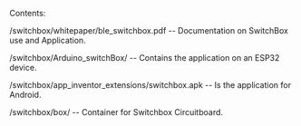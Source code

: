 Contents: 

/switchbox/whitepaper/ble_switchbox.pdf                   -- Documentation on SwitchBox use and Application.    

/switchbox/Arduino_switchBox/                             -- Contains the application on an ESP32 device.  

/switchbox/app_inventor_extensions/switchbox.apk          -- Is the application for Android.
                
/switchbox/box/                                           -- Container for Switchbox Circuitboard.  


